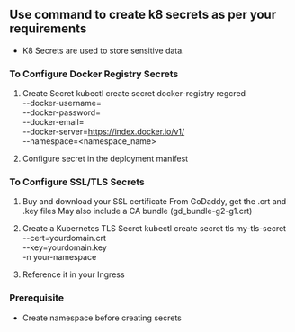 ## Use command to create k8 secrets as per your requirements
- K8 Secrets are used to store sensitive data.
###  To  Configure Docker Registry Secrets

1. Create Secret
  kubectl create secret docker-registry regcred \
  --docker-username=<your-dockerhub-username> \
  --docker-password=<your-dockerhub-password> \
  --docker-email=<your-email> \
  --docker-server=https://index.docker.io/v1/ \
  --namespace=<namespace_name>

2. Configure secret in the deployment manifest

### To Configure SSL/TLS Secrets

1. Buy and download your SSL certificate
  	From GoDaddy, get the .crt and .key files
  	May also include a CA bundle (gd_bundle-g2-g1.crt)

2. Create a Kubernetes TLS Secret
kubectl create secret tls my-tls-secret \
  --cert=yourdomain.crt \
  --key=yourdomain.key \
  -n your-namespace

3. Reference it in your Ingress


### Prerequisite

- Create namespace before creating secrets
